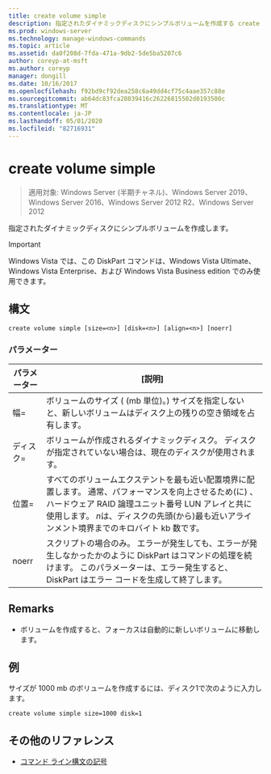```yaml
---
title: create volume simple
description: 指定されたダイナミックディスクにシンプルボリュームを作成する create volume simple のリファレンストピックです。
ms.prod: windows-server
ms.technology: manage-windows-commands
ms.topic: article
ms.assetid: da0f208d-7fda-471a-9db2-5de5ba5207c6
author: coreyp-at-msft
ms.author: coreyp
manager: dongill
ms.date: 10/16/2017
ms.openlocfilehash: f92bd9cf92dea258c6a49dd4cf75c4aae357c88e
ms.sourcegitcommit: ab64dc83fca28039416c26226815502d0193500c
ms.translationtype: MT
ms.contentlocale: ja-JP
ms.lasthandoff: 05/01/2020
ms.locfileid: "82716931"
---
```

# <a name="create-volume-simple"></a>create volume simple

> 適用対象: Windows Server (半期チャネル)、Windows Server 2019、Windows Server 2016、Windows Server 2012 R2、Windows Server 2012

指定されたダイナミックディスクにシンプルボリュームを作成します。  
  
> [!IMPORTANT]  
> Windows Vista では、この DiskPart コマンドは、Windows Vista Ultimate、Windows Vista Enterprise、および Windows Vista Business edition でのみ使用できます。
  
## <a name="syntax"></a>構文  
  
```  
create volume simple [size=<n>] [disk=<n>] [align=<n>] [noerr]  
```  
  
### <a name="parameters"></a>パラメーター  
  
| パラメーター  |                                                                                                                            [説明]                                                                                                                            |
|------------|-------------------------------------------------------------------------------------------------------------------------------------------------------------------------------------------------------------------------------------------------------------------|
| 幅\=<n>  |                                                                  ボリュームのサイズ ( \(mb 単位)。\) サイズを指定しないと、新しいボリュームはディスク上の残りの空き領域を占有します。                                                                   |
| ディスク\=<n>  |                                                                                ボリュームが作成されるダイナミックディスク。 ディスクが指定されていない場合は、現在のディスクが使用されます。                                                                                |
| 位置\=<n> | すべてのボリュームエクステントを最も近い配置境界に配置します。 通常、パフォーマンスを向上させるため\(に\) 、ハードウェア RAID 論理ユニット番号 LUN アレイと共に使用します。 *n*は、ディスクの先頭\(から\)最も近いアラインメント境界までのキロバイト kb 数です。 |
|   noerr    |                               スクリプトの場合のみ。 エラーが発生しても、エラーが発生しなかったかのように DiskPart はコマンドの処理を続けます。 このパラメーターは、エラー発生すると、DiskPart はエラー コードを生成して終了します。                                |
  
## <a name="remarks"></a>Remarks  
  
-   ボリュームを作成すると、フォーカスは自動的に新しいボリュームに移動します。  
  
## <a name="examples"></a>例  
サイズが 1000 mb のボリュームを作成するには、ディスク1で次のように入力します。  
  
```  
create volume simple size=1000 disk=1  
```  
  
## <a name="additional-references"></a>その他のリファレンス  
- [コマンド ライン構文の記号](command-line-syntax-key.md)  
  

  

